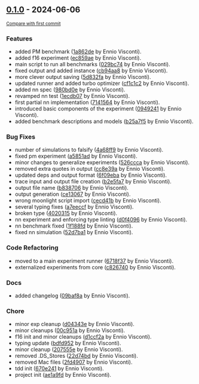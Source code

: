 ## [0.1.0](https://github.com/ennioVisco/arch-comp-moonlight/releases/tag/0.1.0) - 2024-06-06

<small>[Compare with first commit](https://github.com/ennioVisco/arch-comp-moonlight/compare/09d6e7fe40cf8af5c68848d4a9fddead61050671...0.1.0)</small>

### Features

- added PM benchmark ([1a862de](https://github.com/ennioVisco/arch-comp-moonlight/commit/1a862de63b0ec80f999698473656768da3adeea7) by Ennio Visconti).
- added f16 experiment ([ec859ae](https://github.com/ennioVisco/arch-comp-moonlight/commit/ec859ae265e21efad40fa90f4ebd71b0a0b663ac) by Ennio Visconti).
- main script to run all benchmarks ([029bc74](https://github.com/ennioVisco/arch-comp-moonlight/commit/029bc74c23e92bb9f05bceb1aa46f2f9c05f9251) by Ennio Visconti).
- fixed output and added instance ([cb94aa8](https://github.com/ennioVisco/arch-comp-moonlight/commit/cb94aa8180d51ba7f9c8ecd49636509de5a6d5b1) by Ennio Visconti).
- more clever output saving ([5d832fa](https://github.com/ennioVisco/arch-comp-moonlight/commit/5d832fa8ce0fcca32d2a2ede3f654804efa49cd5) by Ennio Visconti).
- updated runner and added turbo optimizer ([cf1c1c2](https://github.com/ennioVisco/arch-comp-moonlight/commit/cf1c1c2a2f77d69a593fe60f97bff450aff9204e) by Ennio Visconti).
- added nn spec ([980bd0e](https://github.com/ennioVisco/arch-comp-moonlight/commit/980bd0e5f4d31804a15b28e58f6fa4a36e3d9116) by Ennio Visconti).
- revamped nn test ([1ecdb07](https://github.com/ennioVisco/arch-comp-moonlight/commit/1ecdb072be17db4b5479d4a797b0a41383203659) by Ennio Visconti).
- first partial nn implementation ([7141564](https://github.com/ennioVisco/arch-comp-moonlight/commit/71415643b5610c527502f43bb541ff8514232fc2) by Ennio Visconti).
- introduced basic components of the experiment ([0949241](https://github.com/ennioVisco/arch-comp-moonlight/commit/09492419208061944afa1799c547b0a16efaa094) by Ennio Visconti).
- added benchmark descriptions and models ([b25a7f5](https://github.com/ennioVisco/arch-comp-moonlight/commit/b25a7f524cdffd198011ee8d69dd55ad4347df29) by Ennio Visconti).

### Bug Fixes

- number of simulations to falsify ([4a68ff9](https://github.com/ennioVisco/arch-comp-moonlight/commit/4a68ff9e665ec524795b05b4cd833926abf8eb09) by Ennio Visconti).
- fixed pm experiment ([a5851ad](https://github.com/ennioVisco/arch-comp-moonlight/commit/a5851ad5d37be8ceaae6bbab39dc6055c00fa380) by Ennio Visconti).
- minor changes to generalize experiments ([526ccca](https://github.com/ennioVisco/arch-comp-moonlight/commit/526ccca758f1b7741ffbbabaf5966dc66b829c25) by Ennio Visconti).
- removed extra quotes in output ([cc8e39a](https://github.com/ennioVisco/arch-comp-moonlight/commit/cc8e39a87bec639e34608caac0eb197db6ef23ab) by Ennio Visconti).
- updated deps and output format ([6f09eba](https://github.com/ennioVisco/arch-comp-moonlight/commit/6f09eba3bc67299ddf357a18efb8c9e5c46a58b5) by Ennio Visconti).
- trace input and output file creation ([b2e5fa7](https://github.com/ennioVisco/arch-comp-moonlight/commit/b2e5fa78cb68bb42b5c1f03f53da39b73d400be9) by Ennio Visconti).
- output file name ([b838706](https://github.com/ennioVisco/arch-comp-moonlight/commit/b838706e545e22cc0670a433db087ba6fc59842b) by Ennio Visconti).
- output generation ([ce13067](https://github.com/ennioVisco/arch-comp-moonlight/commit/ce13067a132668ee073128109f99079ece81b437) by Ennio Visconti).
- wrong moonlight script import ([cecd41b](https://github.com/ennioVisco/arch-comp-moonlight/commit/cecd41b7dc9083042601ea9a15adaef7f14f0c81) by Ennio Visconti).
- several typing fixes ([a7eeccf](https://github.com/ennioVisco/arch-comp-moonlight/commit/a7eeccfabd25362fbef5f8a5e9e7232fec63d3b8) by Ennio Visconti).
- broken type ([4020315](https://github.com/ennioVisco/arch-comp-moonlight/commit/40203152dfd9aac24c265357a8ba953026a811b1) by Ennio Visconti).
- nn experiment and enforcing type linting ([d0f4096](https://github.com/ennioVisco/arch-comp-moonlight/commit/d0f40960302dc56379aab7ef9515503c62d21901) by Ennio Visconti).
- nn benchmark fixed ([1f188fd](https://github.com/ennioVisco/arch-comp-moonlight/commit/1f188fdf38b2a5f5d56429c3b894e19433a568cc) by Ennio Visconti).
- fixed nn simulation ([52d7ba1](https://github.com/ennioVisco/arch-comp-moonlight/commit/52d7ba1d77fc25003a236532db1eaa134a08c516) by Ennio Visconti).

### Code Refactoring

- moved to a main experiment runner ([6718f37](https://github.com/ennioVisco/arch-comp-moonlight/commit/6718f37a675234390e351ae72715e6784f12d3b0) by Ennio Visconti).
- externalized experiments from core ([c826740](https://github.com/ennioVisco/arch-comp-moonlight/commit/c826740b3e29299ccf26180f520b1492f265db95) by Ennio Visconti).

### Docs

- added changelog ([09baf8a](https://github.com/ennioVisco/arch-comp-moonlight/commit/09baf8a26632be2afef7ad98ca8fc3dd265ed224) by Ennio Visconti).

### Chore

- minor exp cleanup ([d04343e](https://github.com/ennioVisco/arch-comp-moonlight/commit/d04343e68940bf62e7f8ccbed4102e01c4fe5d6f) by Ennio Visconti).
- minor cleanups ([00c951a](https://github.com/ennioVisco/arch-comp-moonlight/commit/00c951ad6eda39390a3d0d9eb2ddb3543039b6d5) by Ennio Visconti).
- f16 init and minor cleanups ([d1ccf2a](https://github.com/ennioVisco/arch-comp-moonlight/commit/d1ccf2ae599dadd417c71953f37be7c5a31aa169) by Ennio Visconti).
- typing update ([bdfd952](https://github.com/ennioVisco/arch-comp-moonlight/commit/bdfd9521b172f03df4fcdb51dc14a60c71a102bf) by Ennio Visconti).
- minor cleanup ([207555e](https://github.com/ennioVisco/arch-comp-moonlight/commit/207555ede9dbf88c974b91810b94b75683b9f36c) by Ennio Visconti).
- removed .DS_Stores ([22d74bd](https://github.com/ennioVisco/arch-comp-moonlight/commit/22d74bd7a6ef697813c53515bdb20562f5773191) by Ennio Visconti).
- removed Mac files ([2fd4907](https://github.com/ennioVisco/arch-comp-moonlight/commit/2fd4907cdeda8c8a247a6fcb3c660cb3c55eb263) by Ennio Visconti).
- tdd init ([670e241](https://github.com/ennioVisco/arch-comp-moonlight/commit/670e2414a4a66acb0db669d30ec0d3844646d960) by Ennio Visconti).
- project init ([ae1a9fd](https://github.com/ennioVisco/arch-comp-moonlight/commit/ae1a9fda3ae0d0522ef549e87098e1ad9d6e6a90) by Ennio Visconti).